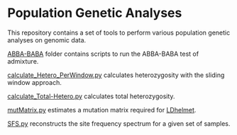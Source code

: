 # Population Genetic Analyses
This repository contains a set of tools to perform various population genetic analyses on genomic data.

[ABBA-BABA](ABBA-BABA) folder contains scripts to run the ABBA-BABA test of admixture.

[calculate_Hetero_PerWindow.py](calculate_Hetero_PerWindow.py) calculates heterozygosity with the sliding window approach.

[calculate_Total-Hetero.py](calculate_Total-Hetero.py) calculates total heterozygosity.

[mutMatrix.py](mutMatrix.py) estimates a mutation matrix required for [LDhelmet](http://dx.doi.org/10.1371/journal.pgen.1003090).

[SFS.py](SFS.py) reconstructs the site frequency spectrum for a given set of samples.
